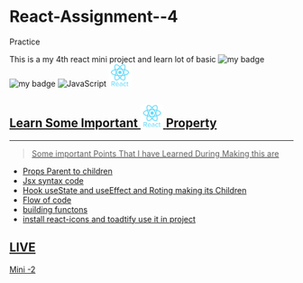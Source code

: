 # React-Assignment--4
Practice



This is a my 4th react mini project  and learn lot of basic
![my badge](https://img.shields.io/badge/HTML5-E34F26.svg?style=for-the-badge&logo=HTML5&logoColor=white)
![my badge](https://img.shields.io/badge/CSS3-1572B6.svg?style=for-the-badge&logo=CSS3&logoColor=white)
![JavaScript](https://img.shields.io/badge/javascript-%23323330.svg?style=for-the-badge&logo=javascript&logoColor=%23F7DF1E)
<img src="https://raw.githubusercontent.com/devicons/devicon/master/icons/react/react-original-wordmark.svg" alt="react" width="40" height="40"/> </a> <a href="https://redux.js.org" target="_blank" rel="noreferrer">



## Learn Some Important <img src="https://raw.githubusercontent.com/devicons/devicon/master/icons/react/react-original-wordmark.svg" alt="react" width="40" height="40"/> </a> <a href="https://redux.js.org" target="_blank" rel="noreferrer"> Property
---
>Some important Points That I have Learned During Making this are
 - Props Parent to children
 - Jsx syntax code
 - Hook useState and useEffect and Roting making its Children
 - Flow of code
 - building functons
 - install react-icons and toadtify use it in project


## LIVE
[Mini -2](https://65306d7c91b04b27446b2ebd--fancy-trifle-3e8222.netlify.app/)
